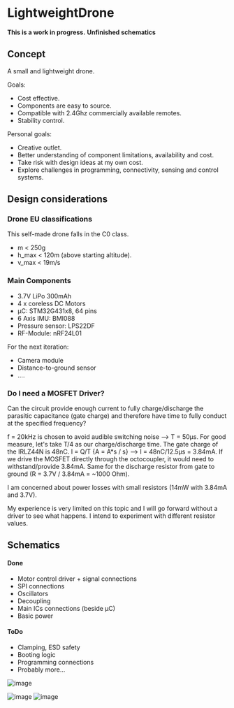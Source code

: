 # LightweightDrone

**This is a work in progress.**
**Unfinished schematics**

## Concept

A small and lightweight drone.

Goals:
- Cost effective.
- Components are easy to source.
- Compatible with 2.4Ghz commercially available remotes.
- Stability control.

Personal goals:
- Creative outlet.
- Better understanding of component limitations, availability and cost.
- Take risk with design ideas at my own cost.
- Explore challenges in programming, connectivity, sensing and control systems.



## Design considerations

### Drone EU classifications
This self-made drone falls in the C0 class.
- m < 250g
- h_max < 120m (above starting altitude).
- v_max < 19m/s

### Main Components
- 3.7V LiPo 300mAh 
- 4 x coreless DC Motors
- µC: STM32G431x8, 64 pins
- 6 Axis IMU: BMI088
- Pressure sensor: LPS22DF
- RF-Module: nRF24L01
  
For the next iteration:
- Camera module
- Distance-to-ground sensor
- ....

### Do I need a MOSFET Driver?

Can the circuit provide enough current to fully charge/discharge the parasitic capacitance (gate charge) and therefore have time to fully conduct at the specified frequency? 

f = 20kHz is chosen to avoid audible switching noise --> T = 50µs. For good measure, let's take T/4 as our charge/discharge time. The gate charge of the IRLZ44N is 48nC.  I = Q/T {A = A*s / s} --> I = 48nC/12.5µs = 3.84mA.
If we drive the MOSFET directly through the octocoupler, it would need to withstand/provide 3.84mA. Same for the discharge resistor from gate to ground (R = 3.7V / 3.84mA = ~1000 Ohm).

I am concerned about power losses with small resistors (14mW with 3.84mA and 3.7V).

My experience is very limited on this topic and I will go forward without a driver to see what happens. I intend to experiment with different resistor values.



## Schematics

#### Done
- Motor control driver + signal connections
- SPI connections
- Oscillators
- Decoupling
- Main ICs connections (beside µC)
- Basic power

#### ToDo
- Clamping, ESD safety
- Booting logic
- Programming connections
- Probably more...

![image](https://github.com/user-attachments/assets/c464c45f-4dc1-4706-acea-1f4bf366f8e9)

![image](https://github.com/user-attachments/assets/ed4fb1e3-10e3-4206-8926-4ddf1daf6398)
![image](https://github.com/user-attachments/assets/0a80a9c3-3a5e-4272-a443-f21bdbcd8df1)


